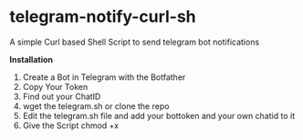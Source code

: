 
# telegram-notify-curl-sh
A simple Curl based Shell Script to send telegram bot notifications

**Installation**
 1. Create a Bot in Telegram with the Botfather
 2. Copy Your Token
 3. Find out your ChatID
 4. wget the telegram.sh or clone the repo
 5. Edit the telegram.sh file and add your bottoken and your own chatid to it
 6. Give the Script chmod +x





